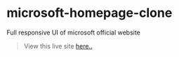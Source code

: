 # microsoft-homepage-clone
Full responsive UI of microsoft official website

> View this live site [here..](https://chirag482.github.io/microsoft-homepage-clone/)
